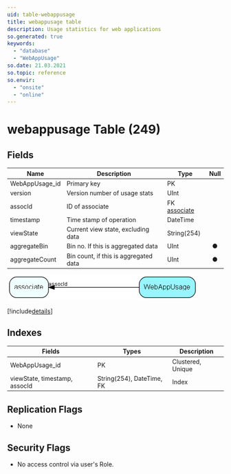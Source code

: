 ```yaml
---
uid: table-webappusage
title: webappusage table
description: Usage statistics for web applications
so.generated: true
keywords:
  - "database"
  - "WebAppUsage"
so.date: 21.03.2021
so.topic: reference
so.envir:
  - "onsite"
  - "online"
---
```


# webappusage Table (249)

## Fields

| Name | Description | Type | Null |
|------|-------------|------|:----:|
|WebAppUsage\_id|Primary key|PK| |
|version|Version number of usage stats|UInt| |
|assocId|ID of associate|FK [associate](associate.md)| |
|timestamp|Time stamp of operation|DateTime| |
|viewState|Current view state, excluding data|String(254)| |
|aggregateBin|Bin no. If this is aggregated data|UInt|&#x25CF;|
|aggregateCount|Bin count, if this is aggregated data|UInt|&#x25CF;|


![WebAppUsage table relationship diagram](./media/WebAppUsage.png)

[!include[details](./includes/WebAppUsage.md)]

## Indexes

| Fields | Types | Description |
|--------|-------|-------------|
|WebAppUsage\_id |PK |Clustered, Unique |
|viewState, timestamp, assocId |String(254), DateTime, FK |Index |

## Replication Flags

* None

## Security Flags

* No access control via user's Role.

